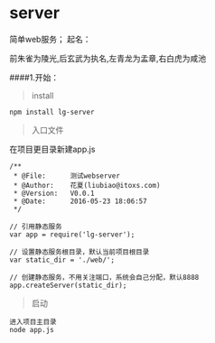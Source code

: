 # server
简单web服务；
起名：

前朱雀为陵光,后玄武为执名,左青龙为孟章,右白虎为咸池

####1.开始：
>install

```
npm install lg-server
```
>入口文件

在项目更目录新建app.js

```
/**
 * @File:      测试webserver
 * @Author:    花夏(liubiao@itoxs.com)
 * @Version:   V0.0.1
 * @Date:      2016-05-23 18:06:57
 */
 
// 引用静态服务
var app = require('lg-server');

// 设置静态服务根目录，默认当前项目根目录
var static_dir = './web/';

// 创建静态服务，不用关注端口，系统会自己分配，默认8888
app.createServer(static_dir);
```
>启动

```
进入项目主目录
node app.js

```